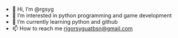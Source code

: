 - 👋 Hi, I’m @rgsyg
- 👀 I’m interested in python programming and game development
- 🌱 I’m currently learning python and github
- 📫 How to reach me rigorsyguatbsn@gmail.com

<!---
rgsyg/rgsyg is a ✨ special ✨ repository because its `README.md` (this file) appears on your GitHub profile.
You can click the Preview link to take a look at your changes.
--->
